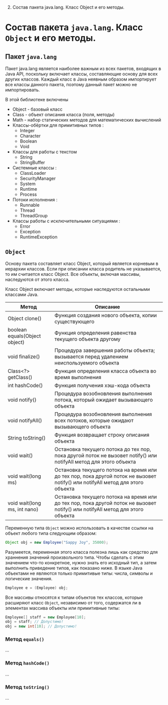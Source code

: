 2. Состав пакета java.lang. Класс Object и его методы.

# Состав пакета `java.lang`. Класс `Object` и его методы.

## Пакет `java.lang`
Пакет java.lang является наиболее важным из всех пакетов, входящих в Java API, поскольку включает классы, составляющие основу для всех других классов. Каждый класс в Java неявным образом импортирует все классы данного пакета, поэтому данный пакет можно не импортировать.

В этой библиотеке включены

- Object - базовый класс
- Class - объект описания класса (поля, методы)
- Math - набор статических методов для математических вычислений
- Классы-обёртки для примитивных типов :
	- Integer
    - Character
    - Boolean
    - Void
- Классы для работы с текстом
    - String
    - StringBuffer
- Системные классы :
    - ClassLoader
    - SecurityManager
    - System
    - Runtime
    - Process
- Потоки исполнения :
    - Runnable
    - Thread
    - ThreadGroup
- Классы работы с исключительными ситуациями :
    - Error
    - Exception
    - RuntimeException

## `Object`
Основу пакета составляет класс Object, который является корневым в иерархии классов. Если при описании класса родитель не указывается, то им считается класс Object. Все объекты, включая массивы, наследуются от этого класса.

Класс Object включает методы, которые наследуются остальными классами Java.

|Метод							|Описание														|
|-------------------------------|---------------------------------------------------------------|
|Object clone() 				|Функция создания нового объекта, копии существующего			|
|boolean equals(Object object)	|Функция определения равенства текущего объекта другому			|
|void finalize()				|Процедура завершения работы объекта; вызывается перед удалением неиспользуемого объекта|
|Class<?> getClass()			|Функция определения класса объекта во время выполнения			|
|int hashCode() 				|Функция получения хэш-кода объекта 							|
|void notify()					| Процедура возобновления выполнения потока, который ожидает вызывающего объекта|
|void notifyAll()				|Процедура возобновления выполнения всех потоков, которые ожидают вызывающего объекта|
|String toString()				|Функция возвращает строку описания объекта						|
|void wait()					|Остановка текущего потока до тех пор, пока другой поток не вызовет notify() или notifyAll метод для этого объекта|
|void wait(long ms)				|Остановка текущего потока на время или до тех пор, пока другой поток не вызовет notify() или notifyAll метод для этого объекта|
|void wait(long ms, int nano)	|Остановка текущего потока на время или до тех пор, пока другой поток не вызовет notify() или notifyAll метод для этого объекта|

Переменную типа `Object` можно использовать в качестве ссылки на объект любого типа следующим образом:
```Java
Object obj = new Employee("Sappy Joy", 35000);
```
Разумеется, переменная этого класса полезна лишь как средство для храннения значений произвольного типа. Чтобы сделать с этим значением что-то конкретное, нужно знать его исходный тип, а затем выполнить приведение типов, как показано ниже. В языке Java объектами не являются только примитивые типы: числа, символы и логические значения.
```Java
Employee e = (Employee) obj;
```
Все массивы относятся к типам объектов тех классов, которые расширяют класс `Object`, независимо от того, содержатся ли в элементах массива объекты или примитивные типы:
```Java
Employee[] staff = new Employee[10];
obj = staff; // Допустимо!
obj = new int[10]; // Допустимо!
```


### Метод `equals()`
...

### Метод `hashCode()`
...

### Метод `toString()`
...


